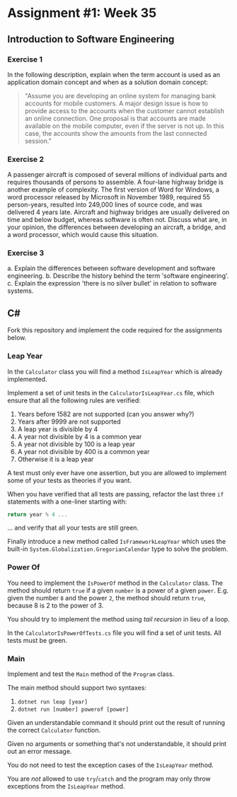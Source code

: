 ﻿# Assignment #1: Week 35

## Introduction to Software Engineering

### Exercise 1
In the following description, explain when the term account is used as an application domain concept and when as a solution domain concept:
> "Assume you are developing an online system for managing bank accounts for mobile customers. A major design issue is how to provide access to the accounts when the customer cannot establish an online connection. One proposal is that accounts are made available on the mobile computer, even if the server is not up. In this case, the accounts show the amounts from the last connected session."

### Exercise 2
A passenger aircraft is composed of several millions of individual parts and requires thousands of persons to assemble. A four-lane highway bridge is another example of complexity. The first version of Word for Windows, a word processor released by Microsoft in November 1989, required 55 person-years, resulted into 249,000 lines of source code, and was delivered 4 years late. Aircraft and highway bridges are usually delivered on time and below budget, whereas software is often not. Discuss what are, in your opinion, the differences between developing an aircraft, a bridge, and a word processor, which would cause this situation.

### Exercise 3
a. Explain the differences between software development and software engineering.
b. Describe the history behind the term 'software engineering'.
c. Explain the expression 'there is no silver bullet' in relation to software systems.




## C&#35;

Fork this repository and implement the code required for the assignments below.

### Leap Year

In the `Calculator` class you will find a method `IsLeapYear` which is already implemented.

Implement a set of unit tests in the `CalculatorIsLeapYear.cs` file, which ensure that all the following rules are verified:

1. Years before 1582 are not supported (can you answer why?)
2. Years after 9999 are not supported
3. A leap year is divisible by 4
4. A year not divisible by 4 is a common year
5. A year not divisible by 100 is a leap year
6. A year not divisible by 400 is a common year
7. Otherwise it is a leap year

A test must only ever have one assertion, but you are allowed to implement some of your tests as theories if you want.

When you have verified that all tests are passing, refactor the last three `if` statements with a one-liner starting with:

```csharp
return year % 4 ...
```

... and verify that all your tests are still green.

Finally introduce a new method called `IsFrameworkLeapYear` which uses the built-in `System.Globalization.GregorianCalendar` type to solve the problem. 

### Power Of

You need to implement the `IsPowerOf` method in the `Calculator` class.
The method should return `true` if a given `number` is a power of a given `power`.
E.g. given the number `8` and the power `2`, the method should return `true`, because 8 is 2 to the power of 3.

You should try to implement the method using *tail recursion* in lieu of a loop.

In the `CalculatorIsPowerOfTests.cs` file you will find a set of unit tests.
All tests must be green.

### Main

Implement and test the `Main` method of the `Program` class.

The main method should support two syntaxes:

1. `dotnet run leap [year]`
2. `dotnet run [number] powerof [power]`

Given an understandable command it should print out the result of running the correct `Calculator` function.

Given no arguments or something that's not understandable, it should print out an error message.

You do not need to test the exception cases of the `IsLeapYear` method.

You are *not* allowed to use `try`/`catch` and the program may only throw exceptions from the `IsLeapYear` method.

